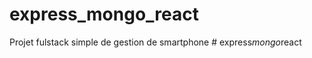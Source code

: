 # express_mongo_react
Projet fulstack simple de gestion de smartphone
#   e x p r e s s _ m o n g o _ r e a c t  
 